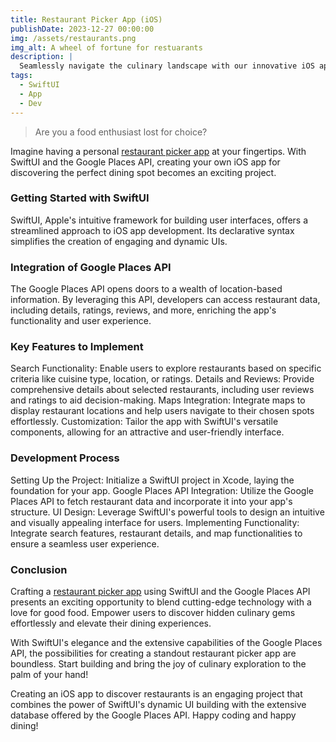 ```yaml
---
title: Restaurant Picker App (iOS)
publishDate: 2023-12-27 00:00:00
img: /assets/restaurants.png
img_alt: A wheel of fortune for restuarants
description: |
  Seamlessly navigate the culinary landscape with our innovative iOS application powered by SwiftUI and Google Places API. Explore a world of dining possibilities at your fingertips.
tags:
  - SwiftUI
  - App
  - Dev
---
```


> Are you a food enthusiast lost for choice? 

Imagine having a personal [restaurant picker app](https://github.com/bizley92/RestaurantPicker) at your fingertips. With SwiftUI and the Google Places API, creating your own iOS app for discovering the perfect dining spot becomes an exciting project.

### Getting Started with SwiftUI

SwiftUI, Apple's intuitive framework for building user interfaces, offers a streamlined approach to iOS app development. Its declarative syntax simplifies the creation of engaging and dynamic UIs.

### Integration of Google Places API

The Google Places API opens doors to a wealth of location-based information. By leveraging this API, developers can access restaurant data, including details, ratings, reviews, and more, enriching the app's functionality and user experience.

### Key Features to Implement

Search Functionality: Enable users to explore restaurants based on specific criteria like cuisine type, location, or ratings.
Details and Reviews: Provide comprehensive details about selected restaurants, including user reviews and ratings to aid decision-making.
Maps Integration: Integrate maps to display restaurant locations and help users navigate to their chosen spots effortlessly.
Customization: Tailor the app with SwiftUI's versatile components, allowing for an attractive and user-friendly interface.
### Development Process

Setting Up the Project: Initialize a SwiftUI project in Xcode, laying the foundation for your app.
Google Places API Integration: Utilize the Google Places API to fetch restaurant data and incorporate it into your app's structure.
UI Design: Leverage SwiftUI's powerful tools to design an intuitive and visually appealing interface for users.
Implementing Functionality: Integrate search features, restaurant details, and map functionalities to ensure a seamless user experience.

### Conclusion

Crafting a [restaurant picker app](https://github.com/bizley92/RestaurantPicker) using SwiftUI and the Google Places API presents an exciting opportunity to blend cutting-edge technology with a love for good food. Empower users to discover hidden culinary gems effortlessly and elevate their dining experiences.

With SwiftUI's elegance and the extensive capabilities of the Google Places API, the possibilities for creating a standout restaurant picker app are boundless. Start building and bring the joy of culinary exploration to the palm of your hand!

Creating an iOS app to discover restaurants is an engaging project that combines the power of SwiftUI's dynamic UI building with the extensive database offered by the Google Places API. Happy coding and happy dining!
